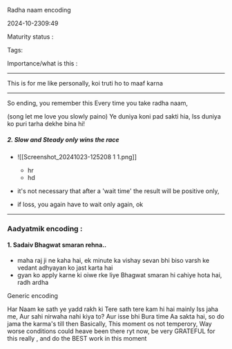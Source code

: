 Radha naam encoding

2024-10-2309:49

Maturity  status : 

Tags: 

Importance/what is this  : 


---


This is for me like personally, koi truti ho to maaf karna 


---




So ending, you remember this Every time you take radha naam, 

(song let me love you slowly paino)
Ye duniya koni pad sakti hia, Iss duniya ko puri tarha dekhe bina hi! 

##### 2. Slow and Steady only wins the race 

- ![[Screenshot_20241023-125208 1 1.png]]
	- hr
	- hd

- it's not necessary that after a 'wait time' the result will be positive only, 
- if loss, you again have to wait only again, ok


---
### Aadyatmik encoding : 

#### 1. Sadaiv Bhagwat smaran rehna.. 
- maha raj ji ne kaha hai, ek minute ka vishay sevan bhi biso varsh ke vedant adhyayan ko jast karta hai 
- gyan ko apply karne ki oiwe rke liye Bhagwat smaran hi cahiye hota hai, radh ardha 



Generic encoding 

Har Naam ke sath ye yadd rakh ki 
Tere sath tere kam hi hai mainly Iss jaha me, 
Aur sahi nirwaha nahi kiya to? 
Aur isse bhi Bura time Aa sakta hai, so do jama the karma's till then
Basically, 
This moment os not temperory, 
Way worse conditions could heave been there ryt now, be very GRATEFUL for this  really , and do the BEST work in this moment 